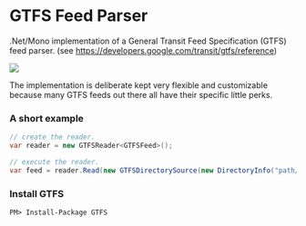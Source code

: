 GTFS Feed Parser
================

.Net/Mono implementation of a General Transit Feed Specification (GTFS) feed parser. (see https://developers.google.com/transit/gtfs/reference)

<img src="http://build.osmsharp.com/app/rest/builds/buildType:(id:OsmSharp_GtfsDevelop)/statusIcon"/>

The implementation is deliberate kept very flexible and customizable because many GTFS feeds out there all have their specific little perks.

### A short example
```csharp
// create the reader.
var reader = new GTFSReader<GTFSFeed>();

// execute the reader.
var feed = reader.Read(new GTFSDirectorySource(new DirectoryInfo("path/to/feed/directory")));
```

### Install GTFS

    PM> Install-Package GTFS
